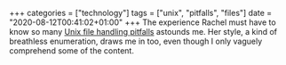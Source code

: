 +++
categories = ["technology"]
tags = ["unix", "pitfalls", "files"]
date = "2020-08-12T00:41:02+01:00"
+++
The experience Rachel must have to know so many [Unix file handling pitfalls](http://rachelbythebay.com/w/2020/08/11/files/) astounds me. Her style, a kind of breathless enumeration, draws me in too, even though I only vaguely comprehend some of the content.
